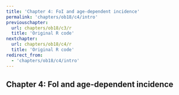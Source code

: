 ```yaml
---
title: 'Chapter 4: FoI and age-dependent incidence'
permalink: 'chapters/ob18/c4/intro'
previouschapter:
  url: chapters/ob18/c3/r
  title: 'Original R code'
nextchapter:
  url: chapters/ob18/c4/r
  title: 'Original R code'
redirect_from:
  - 'chapters/ob18/c4/intro'
---
```

## Chapter 4: FoI and age-dependent incidence
